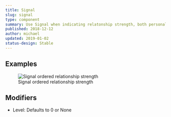 ```yaml
---
title: Signal
slug: signal
type: component
summary: Use Signal when indicating relatonship strength, both personal and network. There are 6 levels of Signal&#58; Strong, Good, Moderate, Below Average, Weak, and None.
published: 2018-12-12
author: michael
updated: 2019-01-02
status-design: Stable
---
```


##  Examples

<figure>
    <img src="/static/images/signal.png" alt="Signal ordered relationship strength">
    <figcaption>Signal ordered relationship strength</figcaption>
</figure>

## Modifiers
* Level: Defaults to 0 or None